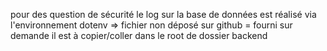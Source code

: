 pour des question de sécurité le log sur la base de données est réalisé via l'environnement dotenv
=> fichier non déposé sur github = fourni sur demande
il est à copier/coller dans le root de dossier backend